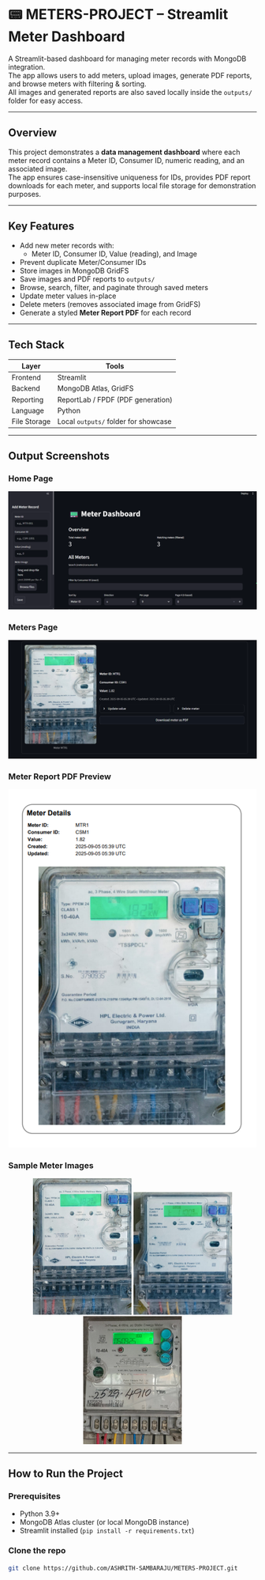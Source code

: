 # 📟 METERS-PROJECT – Streamlit Meter Dashboard

A Streamlit-based dashboard for managing meter records with MongoDB integration.  
The app allows users to add meters, upload images, generate PDF reports, and browse meters with filtering & sorting.  
All images and generated reports are also saved locally inside the `outputs/` folder for easy access.

---

## Overview
This project demonstrates a **data management dashboard** where each meter record contains a Meter ID, Consumer ID, numeric reading, and an associated image.  
The app ensures case-insensitive uniqueness for IDs, provides PDF report downloads for each meter, and supports local file storage for demonstration purposes.

---

## Key Features
- Add new meter records with:
  - Meter ID, Consumer ID, Value (reading), and Image
- Prevent duplicate Meter/Consumer IDs
- Store images in MongoDB GridFS
- Save images and PDF reports to `outputs/`
- Browse, search, filter, and paginate through saved meters
- Update meter values in-place
- Delete meters (removes associated image from GridFS)
- Generate a styled **Meter Report PDF** for each record

---

## Tech Stack

| Layer        | Tools                                |
|--------------|--------------------------------------|
| Frontend     | Streamlit                            |
| Backend      | MongoDB Atlas, GridFS                |
| Reporting    | ReportLab / FPDF (PDF generation)    |
| Language     | Python                               |
| File Storage | Local `outputs/` folder for showcase |

---

## Output Screenshots

### Home Page
![Home Page](outputs/HomePage.png)

### Meters Page
![Meters Page](outputs/MetersPage.png)

### Meter Report PDF Preview
![Report](outputs/MeterReport.png)

### Sample Meter Images
<p align="center">
  <img src="outputs/meterimages/meter1.jpg" width="200"/>
  <img src="outputs/meterimages/meter2.jpg" width="200"/>
  <img src="outputs/meterimages/meter3.jpg" width="200"/>
</p>

---

## How to Run the Project

### Prerequisites
- Python 3.9+  
- MongoDB Atlas cluster (or local MongoDB instance)  
- Streamlit installed (`pip install -r requirements.txt`)

### Clone the repo
```bash
git clone https://github.com/ASHRITH-SAMBARAJU/METERS-PROJECT.git
